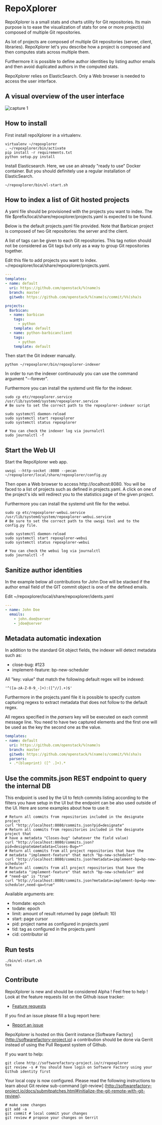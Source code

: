 # RepoXplorer

RepoXplorer is a small stats and charts utility for Git repositories.
Its main purpose is to ease the visualization of stats for one or
more project(s) composed of multiple Git repositories.

As lot of projects are composed of multiple Git repositories (server,
client, libraries). RepoXplorer let's you describe how a project is composed
and then computes stats across multiple them.

Furthermore it is possible to define author identities by listing
author emails and then avoid duplicated authors in the computed stats.

RepoXplorer relies on ElasticSearch. Only a Web browser is needed to access
the user interface.

## A visual overview of the user interface

![capture 1](https://raw.githubusercontent.com/morucci/repoxplorer/master/imgs/repoxplorer.jpg)

## How to install

First install repoXplorer in a virtualenv.

```Shell
virtualenv ~/repoxplorer
. ~/repoxplorer/bin/activate
pip install -r requirements.txt
python setup.py install
```

Install Elasticsearch. Here, we use an already "ready to use" Docker
container. But you should definitely use a regular installation
of ElasticSearch.

```Shell
~/repoxplorer/bin/el-start.sh
```

## How to index a list of Git hosted projects

A yaml file should be provisioned with the projects you want to index. The
file $prefix/local/share/repoxplorer/projects.yaml is expected to be found.

Below is the default projects.yaml file provided. Note that Barbican project
is composed of two Git repositories: the server and the client.

A list of tags can be given to each Git repositories. This tag notion
should not be considered as Git tags but only as a way to group
Git repositories together.

Edit this file to add projects you want to index.
~/repoxplorer/local/share/repoxplorer/projects.yaml.

```YAML
---
templates:
- name: default
  uri: https://github.com/openstack/%(name)s
  branch: master
  gitweb: https://github.com/openstack/%(name)s/commit/%%(sha)s

projects:
  Barbican:
  - name: barbican
    tags:
      - python
    template: default
  - name: python-barbicanclient
    tags:
      - python
    template: default
```

Then start the Git indexer manually.

```Shell
python ~/repoxplorer/bin/repoxplorer-indexer
```

In order to run the indexer continuously you can use the command
argument "--forever".

Furthermore you can install the systemd unit file for the indexer.

```
sudo cp etc/repoxplorer.service /usr/lib/systemd/system/repoxplorer.service
# Be sure to set the correct path to the repoxplorer-indexer script

sudo systemctl daemon-reload
sudo systemctl start repoxplorer
sudo systemctl status repoxplorer

# You can check the indexer log via journalctl
sudo journalctl -f
```

## Start the Web UI

Start the RepoXplorer web app.

```Shell
uwsgi --http-socket :8080 --pecan ~/repoxplorer/local/share/repoxplorer/config.py
```

Then open a Web browser to access http://localhost:8080. You will be faced to a list
of projects such as defined in projects.yaml. A click on one of the project's ids
will redirect you to the statistics page of the given project.

Furthermore you can install the systemd unit file for the webui.

```
sudo cp etc/repoxplorer-webui.service /usr/lib/systemd/system/repoxplorer-webui.service
# Be sure to set the correct path to the uwsgi tool and to the config.py file.

sudo systemctl daemon-reload
sudo systemctl start repoxplorer-webui
sudo systemctl status repoxplorer-webui

# You can check the webui log via journalctl
sudo journalctl -f
```

## Sanitize author identities

In the example below all contributions for John Doe will be stacked if
the author email field of the GIT commit object is one of the defined
emails.

Edit ~/repoxplorer/local/share/repoxplorer/idents.yaml

```YAML
---
- name: John Doe
  emails:
    - john.doe@server
    - jdoe@server
```

## Metadata automatic indexation

In addition to the standard Git object fields, the indexer will detect
metadata such as:

- close-bug: #123
- implement-feature: bp-new-scheduler

All "key: value" that match the following default regex will be indexed:

```
'^([a-zA-Z-0-9_-]+):([^//].+)$'
```

Furthermore in the projects.yaml file it is possible to specify
custom capturing regexs to extract metadata that does not
follow to the default regex.

All regexs specified in the *parsers* key will be executed on
each commit message line. You need to have two captured elements
and the first one will be used as the key the second one as
the value.

```YAML
templates:
- name: default
  uri: https://github.com/openstack/%(name)s
  branch: master
  gitweb: https://github.com/openstack/%(name)s/commit/%%(sha)s
  parsers:
  - .*(blueprint) ([^ .]+).*
```

## Use the commits.json REST endpoint to query the internal DB

This endpoint is used by the UI to fetch commits listing according
to the filters you have setup in the UI but the endpoint can be also used
outside of the UI. Here are some examples about how to use it:

```
# Return all commits from repositories included in the designate project
curl "http://localhost:8080/commits.json?pid=designate"
# Return all commits from repositories included in the designate project that
# have a metadata "Closes-bug" (whatever the field value)
curl "http://localhost:8080/commits.json?pid=designate&metadata=Closes-Bug=*"
# Return all commits from all project repositories that have the
# metadata "implement-feature" that match "bp-new-scheduler"
curl "http://localhost:8080/commits.json?metadata=implement-bp=bp-new-scheduler"
# Return all commits from all project repositories that have the
# metadata "implement-feature" that match "bp-new-scheduler" and
# "need-qa" is "true"
curl "http://localhost:8080/commits.json?metadata=implement-bp=bp-new-scheduler,need-qa=true"
```

Available arguments are:
- fromdate: epoch
- todate: epoch
- limit: amount of result returned by page (default: 10)
- start: page cursor
- pid: project name as configured in projects.yaml
- tid: tag as configured in the projects.yaml
- cid: contributor id

## Run tests

```Shell
./bin/el-start.sh
tox
```

## Contribute

RepoXplorer is new and should be considered Alpha ! Feel free to help !
Look at the feature requests list on the Github issue tracker:

- [Feature requests](https://github.com/morucci/repoxplorer/issues?q=is%3Aopen+is%3Aissue+label%3Aenhancement)

If you find an issue please fill a bug report here:

- [Report an issue](https://github.com/morucci/repoxplorer/issues/new)

RepoXplorer is hosted on this Gerrit instance [Software Factory] (http://softwarefactory-project.io)
a contribution should be done via Gerrit instead of using the Pull Request system of Github.

If you want to help:

```Shell
git clone http://softwarefactory-project.io/r/repoxplorer
git review -s # You should have login on Software Factory using your Github identity first
```

Your local copy is now configured. Please read the following instructions to
learn about Git review sub-command [git-review] (http://softwarefactory-project.io/docs/submitpatches.html#initialize-the-git-remote-with-git-review).

```
# make some changes
git add -a
git commit # local commit your changes
git review # propose your changes on Gerrit
```
